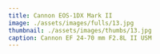 ```yaml
---
title: Cannon EOS-1DX Mark II
image: ./assets/images/fulls/13.jpg
thumbnail: ./assets/images/thumbs/13.jpg
caption: Cannon EF 24-70 mm F2.8L II USM
---
```

